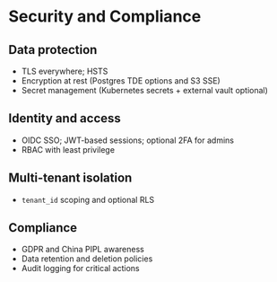 # Security and Compliance

## Data protection

- TLS everywhere; HSTS
- Encryption at rest (Postgres TDE options and S3 SSE)
- Secret management (Kubernetes secrets + external vault optional)

## Identity and access

- OIDC SSO; JWT-based sessions; optional 2FA for admins
- RBAC with least privilege

## Multi-tenant isolation

- `tenant_id` scoping and optional RLS

## Compliance

- GDPR and China PIPL awareness
- Data retention and deletion policies
- Audit logging for critical actions
